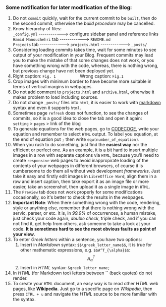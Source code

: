 ### Some notification for later modification of the Blog:

1. Do not `commit` quickly, wait for the current commit to be `built`, then do the second commit, otherwise the _build procedure_ may be cancelled.
2. Know hierarchy of files: <br>
   `_config.yml` ------------> configure sidebar panel and reference links <br> 
   `Hamid Manouchehri` tab ------------> `README.md` <br>
   `Projects` tab ------------> `projects.html` ------------> `_posts/` 
3. Considering loading commits takes time, wait for some minutes to see output of your modification in your Blog. Frequent commits may lead you to make the mistake of that some changes does not work, or you have something wrong with the code, whereas, there is nothing wrong, but previous change have not been deployed yet.
4. Right caption: `Fig. 1`  &emsp;&emsp;&emsp;&emsp;&emsp; Wrong caption: `Fig.1`
5. Crop images with minimum border to have become more suitable in terms of vertical margins in webpages.
6. Do not add comment to `projects.html` and `archive.html`, otherwise it makes problem to load including sources.
7. Do not change `_posts/` files into `html`, it is easier to work with [markdown](https://docs.github.com/en/get-started/writing-on-github/getting-started-with-writing-and-formatting-on-github/basic-writing-and-formatting-syntax) syntax and even it supports `html`.
8. Sometimes page `refresh` does not function, to see the changes of commits, so it is a good idea to close the tab and open it again: <br>
   `setting` > `pages` > link of the blog
9. To generate equations for the web pages, go to [CODECOGE](https://www.codecogs.com/eqnedit.php), write your equation and remember to select `HTML` output. To label you equation, at the end of equation put `;` then write `equ(number_of_equation)`.
10. When you rush to do something, just find the __easiest way__ nor the efficient or perfect one. As an example, it is a bit hard to insert multiple images in a row with separate captions via `HTML`, because you'll need to create `responsive` web pages to avoid inappropirate loading of the contents of your webpages in different browsers, of course it is cumbersome to do them all without web development _frameworks_. Just take it easy and firstly edit images in `LibreOffice Word`, align them in a row and insert caption, then take export it as an image file or more easier, take an screenshot, then upload it as a single image in `HTML`.
11. The `Preview` tab does not work properly for some modifications occasionally, so it's better to check the results in the webpages.
12. __Important Note__: When there something wrong with the code, rendering, style or anything else, remember that there is nothing wrong with the servic, parser, or etc. It is, in _99.9%_ of occurrences, a human mistake, just check your code again, _double check_, triple check, and if you can not find it, get help from others, ask someone to take a look at your code. __It is sometimes hard to see the most obvious faults as point of your view__.
13. To enter _Greek letters_ within a sentence, you have two options:
      1. Insert in _Markdown_ syntax: `$$\greek_letter_name$$`, it is true for other mathematic expressions, e.g. `$$A^T_{\alpha}$$`: $$A^T_{\alpha}$$
      2. Insert in _HTML_ syntax: `&greek_letter_name;`
14. In _HTML_ (for Markdown too) letters between `` (back quotes) do not render.
15. To create your `HTML` document, an easy way is to read other _HTML_ web pages, like __Wikipedia__. Just go to a specific page on _Wikipedia_, then press `CTRL + u` and navigate the _HTML_ source to be more familiar with the syntax.
